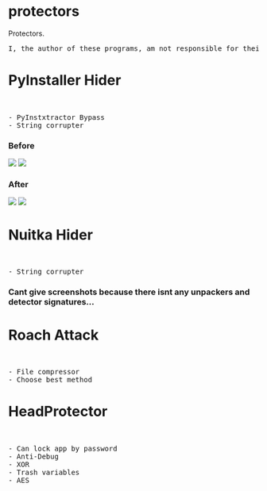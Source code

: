 # protectors
Protectors. <br>
<pre>
I, the author of these programs, am not responsible for their use or for actions taken with the help of this program. Any illegal actions are punishable by criminal prosecution! These programs are designed only to protect your programs and protect / create protection. When you use its code / executable, be sure to indicate the author (does not apply to ). Using my programs for illegal purposes is prohibited!
</pre>
<h1>PyInstaller Hider</h1><br>
<pre>
- PyInstxtractor Bypass
- String corrupter
</pre>
<h3>Before</h3>
<img src="https://github.com/KDSS-Research/KDSSR-SITE-DOWNLOADS/blob/main/die_Aazfs2ZZqF.png?raw=true">
<img src="https://github.com/KDSS-Research/KDSSR-SITE-DOWNLOADS/blob/main/ConEmu64_N6OunU2JiN.png?raw=true">
<h3>After</h3>
<img src="https://github.com/KDSS-Research/KDSSR-SITE-DOWNLOADS/blob/main/die_8CK7nFjH0F.png?raw=true">
<img src="https://github.com/KDSS-Research/KDSSR-SITE-DOWNLOADS/blob/main/ConEmu64_NVmAeoQd7u.png?raw=true">
</pre>
<h1>Nuitka Hider</h1><br>
<pre>
- String corrupter
</pre>
<h3>Cant give screenshots because there isnt any unpackers and detector signatures...</h3>
<h1>Roach Attack</h1><br>
<pre>
- File compressor
- Choose best method
</pre>
<h1>HeadProtector</h1><br>
<pre>
- Can lock app by password
- Anti-Debug
- XOR
- Trash variables
- AES
</pre>

